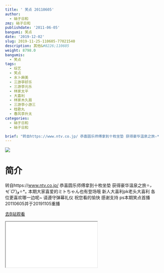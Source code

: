 ```yaml
---
title: ' 笑点 20110605'
author:
  - 硝子日和
zmz: 硝子日和
publishdate: '2011-06-05'
bangumi: 笑点
date: '2019-12-02'
slug: 2019-11-25-110605-77021540
description: 其他&#8226;110605
weight: 8798.0
bangumis:
  - 笑点
tags:
  - 综艺
  - 笑点
  - 水卜麻美
  - 三游亭好乐
  - 三游亭元乐
  - 林家太平
  - 大喜利
  - 林家木久扇
  - 三游亭小游三
  - 桂歌丸
  - 春风亭升太
categories:
  - 硝子日和
  - 硝子日和

brief: "转自https://www.ntv.co.jp/ 恭喜圆乐师傅拿到十枚坐垫 获得豪华温泉之旅✧*｡٩(ˊᗜˋ*)و✧*｡ 本期大家喜爱的ミトちゃん也有登场哦 新人大喜利pk老头大喜利 各位更喜欢哪一边呢~ 请遵守弹幕礼仪 祝您看的愉快 感谢支持 ps本期笑点首播20110605并于20191105重播"
---
```

![](https://raw.githubusercontent.com/tcgriffith/owaraisite/master/static/tmpimg/0274f7ac85e4c4180e31e62abfd0bb34a1292adc.jpg.480.jpg)
# 简介  
转自https://www.ntv.co.jp/
恭喜圆乐师傅拿到十枚坐垫 获得豪华温泉之旅✧*｡٩(ˊᗜˋ*)و✧*｡
本期大家喜爱的ミトちゃん也有登场哦
新人大喜利pk老头大喜利 各位更喜欢哪一边呢~
请遵守弹幕礼仪 祝您看的愉快 感谢支持
ps本期笑点首播20110605并于20191105重播  

[去B站观看](https://www.bilibili.com/video/av77021540/)
<div class ="resp-container"><iframe class="testiframe" src="//player.bilibili.com/player.html?aid=77021540"", scrolling="no", allowfullscreen="true" > </iframe></div> 
